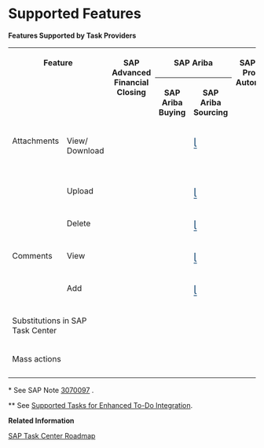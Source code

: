 <!-- loio257a0ad04ba24a67824b147f84b9c3f6 -->

<link rel="stylesheet" type="text/css" href="../css/sap-icons.css"/>

# Supported Features

**Features Supported by Task Providers**


<table>
<tr>
<th valign="top" rowspan="2" colspan="2">

Feature

</th>
<th valign="top" rowspan="2">

SAP Advanced Financial Closing

</th>
<th valign="top" colspan="2">

SAP Ariba

</th>
<th valign="top" rowspan="2">

SAP Build Process Automation

</th>
<th valign="top" rowspan="2">

SAP Build Work Zone, advanced edition

</th>
<th valign="top" rowspan="2">

SAP Cloud for Customer

</th>
<th valign="top" rowspan="2">

SAP Concur

</th>
<th valign="top" rowspan="2">

SAP Fieldglass

</th>
<th valign="top" rowspan="2">

SAP Marketing Cloud

</th>
<th valign="top" rowspan="2">

SAP S/4HANA

</th>
<th valign="top" rowspan="2">

SAP S/4HANA Cloud, public edition

</th>
<th valign="top" rowspan="2">

SAP S/4HANA Cloud, private edition

</th>
<th valign="top" rowspan="2">

SAP SuccessFactors

</th>
</tr>
<tr>
<th valign="top">

SAP Ariba Buying

</th>
<th valign="top">

SAP Ariba Sourcing

</th>
</tr>
<tr>
<td valign="top" rowspan="3">

Attachments

</td>
<td valign="top">

View/ Download

</td>
<td valign="top">

 

</td>
<td valign="top">



</td>
<td valign="top">

<span style="font-size:24px;line-height: 28px;"><span style="color:#346187;"><span class="SAP-icons"></span></span></span>

</td>
<td valign="top">

 

</td>
<td valign="top">

 

</td>
<td valign="top">

 

</td>
<td valign="top">

 

</td>
<td valign="top">

<span style="font-size:24px;line-height: 28px;"><span style="color:#346187;"><span class="SAP-icons"></span></span></span>

</td>
<td valign="top">

 

</td>
<td valign="top">

<span style="font-size:24px;line-height: 28px;"><span style="color:#346187;"><span class="SAP-icons"></span></span></span>\*

</td>
<td valign="top">

<span style="font-size:24px;line-height: 28px;"><span style="color:#346187;"><span class="SAP-icons"></span></span></span>

</td>
<td valign="top">

<span style="font-size:24px;line-height: 28px;"><span style="color:#346187;"><span class="SAP-icons"></span></span></span>\*

</td>
<td valign="top">

Partially \*\*

<span style="font-size:24px;line-height: 28px;"><span style="color:#346187;"><span class="SAP-icons"></span></span></span>

</td>
</tr>
<tr>
<td valign="top">

Upload

</td>
<td valign="top">

 

</td>
<td valign="top">



</td>
<td valign="top">

<span style="font-size:24px;line-height: 28px;"><span style="color:#346187;"><span class="SAP-icons"></span></span></span>

</td>
<td valign="top">

 

</td>
<td valign="top">

 

</td>
<td valign="top">

 

</td>
<td valign="top">

 

</td>
<td valign="top">

 

</td>
<td valign="top">

 

</td>
<td valign="top">

<span style="font-size:24px;line-height: 28px;"><span style="color:#346187;"><span class="SAP-icons"></span></span></span>\*

</td>
<td valign="top">

<span style="font-size:24px;line-height: 28px;"><span style="color:#346187;"><span class="SAP-icons"></span></span></span>

</td>
<td valign="top">

<span style="font-size:24px;line-height: 28px;"><span style="color:#346187;"><span class="SAP-icons"></span></span></span>\*

</td>
<td valign="top">

 

</td>
</tr>
<tr>
<td valign="top">

Delete

</td>
<td valign="top">

 

</td>
<td valign="top">



</td>
<td valign="top">

<span style="font-size:24px;line-height: 28px;"><span style="color:#346187;"><span class="SAP-icons"></span></span></span>

</td>
<td valign="top">

 

</td>
<td valign="top">

 

</td>
<td valign="top">

 

</td>
<td valign="top">

 

</td>
<td valign="top">

 

</td>
<td valign="top">

 

</td>
<td valign="top">

<span style="font-size:24px;line-height: 28px;"><span style="color:#346187;"><span class="SAP-icons"></span></span></span>\*

</td>
<td valign="top">

<span style="font-size:24px;line-height: 28px;"><span style="color:#346187;"><span class="SAP-icons"></span></span></span>

</td>
<td valign="top">

<span style="font-size:24px;line-height: 28px;"><span style="color:#346187;"><span class="SAP-icons"></span></span></span>\*

</td>
<td valign="top">

 

</td>
</tr>
<tr>
<td valign="top" rowspan="2">

Comments

</td>
<td valign="top">

View

</td>
<td valign="top">

 

</td>
<td valign="top">



</td>
<td valign="top">

<span style="font-size:24px;line-height: 28px;"><span style="color:#346187;"><span class="SAP-icons"></span></span></span>

</td>
<td valign="top">

 

</td>
<td valign="top">

 

</td>
<td valign="top">

 

</td>
<td valign="top">

 

</td>
<td valign="top">

<span style="font-size:24px;line-height: 28px;"><span style="color:#346187;"><span class="SAP-icons"></span></span></span>

</td>
<td valign="top">

<span style="font-size:24px;line-height: 28px;"><span style="color:#346187;"><span class="SAP-icons"></span></span></span>

</td>
<td valign="top">

<span style="font-size:24px;line-height: 28px;"><span style="color:#346187;"><span class="SAP-icons"></span></span></span>\*

</td>
<td valign="top">

<span style="font-size:24px;line-height: 28px;"><span style="color:#346187;"><span class="SAP-icons"></span></span></span>

</td>
<td valign="top">

<span style="font-size:24px;line-height: 28px;"><span style="color:#346187;"><span class="SAP-icons"></span></span></span>\*

</td>
<td valign="top">

 

</td>
</tr>
<tr>
<td valign="top">

Add

</td>
<td valign="top">

 

</td>
<td valign="top">



</td>
<td valign="top">

<span style="font-size:24px;line-height: 28px;"><span style="color:#346187;"><span class="SAP-icons"></span></span></span>

</td>
<td valign="top">

 

</td>
<td valign="top">

 

</td>
<td valign="top">

 

</td>
<td valign="top">

 

</td>
<td valign="top">

 

</td>
<td valign="top">

<span style="font-size:24px;line-height: 28px;"><span style="color:#346187;"><span class="SAP-icons"></span></span></span>

</td>
<td valign="top">

<span style="font-size:24px;line-height: 28px;"><span style="color:#346187;"><span class="SAP-icons"></span></span></span>\*

</td>
<td valign="top">

<span style="font-size:24px;line-height: 28px;"><span style="color:#346187;"><span class="SAP-icons"></span></span></span>

</td>
<td valign="top">

<span style="font-size:24px;line-height: 28px;"><span style="color:#346187;"><span class="SAP-icons"></span></span></span>\*

</td>
<td valign="top">

 

</td>
</tr>
<tr>
<td valign="top" colspan="2">

Substitutions in SAP Task Center 

</td>
<td valign="top">

 

</td>
<td valign="top">

 

</td>
<td valign="top">

 

</td>
<td valign="top">

 

</td>
<td valign="top">

 

</td>
<td valign="top">

 

</td>
<td valign="top">

 

</td>
<td valign="top">

<span style="font-size:24px;line-height: 28px;"><span style="color:#346187;"><span class="SAP-icons"></span></span></span>

</td>
<td valign="top">

 

</td>
<td valign="top">

<span style="font-size:24px;line-height: 28px;"><span style="color:#346187;"><span class="SAP-icons"></span></span></span>

</td>
<td valign="top">

<span style="font-size:24px;line-height: 28px;"><span style="color:#346187;"><span class="SAP-icons"></span></span></span>

</td>
<td valign="top">

<span style="font-size:24px;line-height: 28px;"><span style="color:#346187;"><span class="SAP-icons"></span></span></span>

</td>
<td valign="top">

 

</td>
</tr>
<tr>
<td valign="top" colspan="2">

Mass actions

</td>
<td valign="top">

 

</td>
<td valign="top">

 

</td>
<td valign="top">

 

</td>
<td valign="top">

 

</td>
<td valign="top">

 

</td>
<td valign="top">

 

</td>
<td valign="top">

 

</td>
<td valign="top">

<span style="font-size:24px;line-height: 28px;"><span style="color:#346187;"><span class="SAP-icons"></span></span></span>

</td>
<td valign="top">

 

</td>
<td valign="top">

<span style="font-size:24px;line-height: 28px;"><span style="color:#346187;"><span class="SAP-icons"></span></span></span>

</td>
<td valign="top">

<span style="font-size:24px;line-height: 28px;"><span style="color:#346187;"><span class="SAP-icons"></span></span></span>

</td>
<td valign="top">

<span style="font-size:24px;line-height: 28px;"><span style="color:#346187;"><span class="SAP-icons"></span></span></span>

</td>
<td valign="top">

 

</td>
</tr>
</table>

\* See SAP Note [3070097](https://me.sap.com/notes/3070097) .

\*\* See [Supported Tasks for Enhanced To-Do Integration](https://help.sap.com/docs/SAP_SUCCESSFACTORS_PLATFORM/568480cc877d4337992a2cd9792fbfed/cbb89cf9d70e4dafb005338f5ab93c3c.html).

**Related Information**  


[SAP Task Center Roadmap](https://roadmaps.sap.com/board?PRODUCT=73555000100800002171&range=CURRENT-LAST#Q4%202023)

